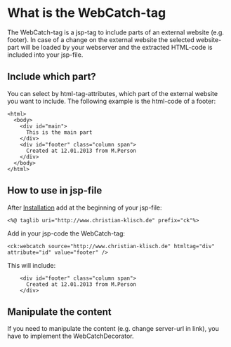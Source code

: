# What is the WebCatch-tag #

The WebCatch-tag is a jsp-tag to include parts of an external website (e.g. footer). In case of a change on the external website the selected website-part will be loaded by your webserver and the extracted HTML-code is included into your jsp-file.


## Include which part? ##

You can select by html-tag-attributes, which part of the external website you want to include. The following example is the html-code of a footer:

```
<html>
  <body>
    <div id="main">
      This is the main part
    </div>
    <div id="footer" class="column span">
      Created at 12.01.2013 from M.Person
    </div>
  </body>
</html>
```


## How to use in jsp-file ##

After [Installation](Installation.md) add at the beginning of your jsp-file:
```
<%@ taglib uri="http://www.christian-klisch.de" prefix="ck"%>
```

Add in your jsp-code the WebCatch-tag:
```
<ck:webcatch source="http://www.christian-klisch.de" htmltag="div" attribute="id" value="footer" />
```

This will include:
```
    <div id="footer" class="column span">
      Created at 12.01.2013 from M.Person
    </div>
```

## Manipulate the content ##
If you need to manipulate the content (e.g. change server-url in link), you have to implement the WebCatchDecorator.